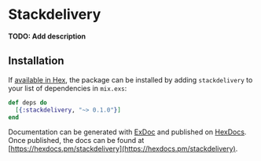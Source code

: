 # Stackdelivery

**TODO: Add description**

## Installation

If [available in Hex](https://hex.pm/docs/publish), the package can be installed
by adding `stackdelivery` to your list of dependencies in `mix.exs`:

```elixir
def deps do
  [{:stackdelivery, "~> 0.1.0"}]
end
```

Documentation can be generated with [ExDoc](https://github.com/elixir-lang/ex_doc)
and published on [HexDocs](https://hexdocs.pm). Once published, the docs can
be found at [https://hexdocs.pm/stackdelivery](https://hexdocs.pm/stackdelivery).

